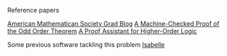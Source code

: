 Reference papers

[American Mathematican Society Grad Blog](https://blogs.ams.org/mathgradblog/2017/10/15/machine-checked-proof/)
[A Machine-Checked Proof of the Odd Order Theorem](http://repository.cmu.edu/cgi/viewcontent.cgi?article=1605&context=philosophy)
[A Proof Assistant for Higher-Order Logic](http://isabelle.in.tum.de/doc/tutorial.pdf)

Some previous software tackling this problem
[Isabelle](http://isabelle.in.tum.de/installation.html)
